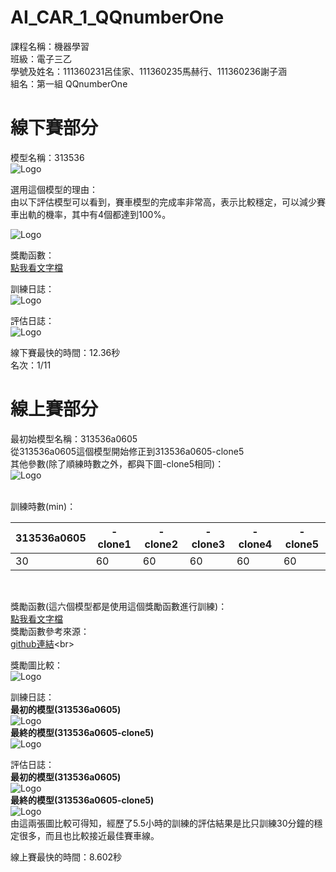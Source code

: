 # AI_CAR_1_QQnumberOne
課程名稱：機器學習<br>
班級：電子三乙<br>
學號及姓名：111360231呂佳家、111360235馬赫行、111360236謝子涵<br>
組名：第一組 QQnumberOne<br>


# 線下賽部分
模型名稱：313536<br>
![Logo](image/313536_1.png)<br>

選用這個模型的理由：<br>
由以下評估模型可以看到，賽車模型的完成率非常高，表示比較穩定，可以減少賽車出軌的機率，其中有4個都達到100%。<br>

![Logo](image/313536_2.png)<br>

獎勵函數：<br>
[點我看文字檔](reward%20funtion/313536.txt)<br>

訓練日誌：<br>
![Logo](image/313536_3.png)<br>

評估日誌：<br>
![Logo](image/313536_4.png)<br>

線下賽最快的時間：12.36秒<br>
名次：1/11<br>


# 線上賽部分
最初始模型名稱：313536a0605<br>
從313536a0605這個模型開始修正到313536a0605-clone5<br>
其他參數(除了順練時數之外，都與下圖-clone5相同)：<br>
![Logo](image/313536_5.png)<br>

<br>
訓練時數(min)：<br>

| 313536a0605 | -clone1  | -clone2  | -clone3  | -clone4  | -clone5  |
|---------------|----------|----------|----------|----------|----------|
| 30                   | 60           | 60           | 60           | 60           | 60           |

<br>

獎勵函數(這六個模型都是使用這個獎勵函數進行訓練)：<br>
[點我看文字檔](reward%20funtion/313536a0605.txt)<br>
獎勵函數參考來源：<br>
[github連結](https://github.com/yang0369/AWS_DeepRacer/blob/main/reward_function(1.5).py)<br>

獎勵圖比較：<br>
![Logo](image/313536_6.jpg)<br>

訓練日誌：<br>
**最初的模型(313536a0605)**<br>
![Logo](image/313536_7.png)<br>
**最終的模型(313536a0605-clone5)**<br>
![Logo](image/313536_9.png)<br>

評估日誌：<br>
**最初的模型(313536a0605)**<br>
![Logo](image/313536_8.png)<br>
**最終的模型(313536a0605-clone5)**<br>
![Logo](image/313536_10.png)<br>
由這兩張圖比較可得知，經歷了5.5小時的訓練的評估結果是比只訓練30分鐘的穩定很多，而且也比較接近最佳賽車線。<br>

線上賽最快的時間：8.602秒<br>


